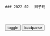 ```tip
### 2022-02-　辫子戏

```

<table id="tbc" style="white-space:pre-wrap">
</table>
<button onclick="toggleb()">toggle</button>
<button onclick="loadparse()">loadparse</button>
<br>
<!-- 🌸<br>🍅-　-🍑<hr>🍀 -->
<pre>
<textarea rows="30" cols="100" style="display: none" id="tar">

最后的王爷：前清王爷开饭馆，世袭的公爵无家可归，投奔王爷谋饭
https://mbd.baidu.com/newspage/data/videolanding?nid=sv_4964948054486705488&sourceFrom=pc_feedlist

z涵垒wY
你看大舅哥干过的那些事

<font size="1" style="color:#DCDCDC">2022-03-30</font>

乾隆王朝：大清g吏有多腐败，连最廉洁的部门，贪g都穷出不尽
https://mbd.baidu.com/newspage/data/videolanding?nid=sv_4232454597567856310&sourceFrom=pc_feedlist

开封百x生活苦巴巴，
g家的庄园是黑鸦鸦，
为g的享福在开封府，
庄稼人流不尽的泪哗哗。

句句实情啊，小老儿可不敢编派g家。

<font size="1" style="color:#DCDCDC">2022-03-30</font>

传奇：章邯四十万都败了，赵高还要拦着消息，大秦要完了！
https://mbd.baidu.com/newspage/data/videolanding?nid=sv_8187513057995196122&sourceFrom=pc_feedlist

这事绝不能让陛下知道啊。

<font size="1" style="color:#DCDCDC">2022-03-29</font>

楚h：楚军快要打进函谷关，赵高准备讨好项羽，献胡亥立功！
https://mbd.baidu.com/newspage/data/videolanding?nid=sv_6903178717215459731&sourceFrom=rec

要是让陛下知道了，帝g随时都有覆灭的危险，那我们可就麻烦了。

是该考虑退路了。

我不但不退，我还要留下来，争取当下一朝的贵族。

我们现在所处的位置，比他们都优越，我们有的是条件，随时都可以将胡亥杀死。

我们s了二世皇帝，把他的头颅献给楚g的将军们，你说这样的功劳，也不算小吧。

轻描淡写点就行了，因为现在陛下是经不起狂风暴雨的折腾了。

<font size="1" style="color:#DCDCDC">2022-03-29</font>

传奇：章邯四十万都败了，赵高还要拦着消息，大秦要完了！
https://mbd.baidu.com/newspage/data/videolanding?nid=sv_8187513057995196122&sourceFrom=pc_feedlist

你是不是以为朕才三岁呀？

你一直欺骗朕，你一直欺骗朕。

还有你们这些混账大臣，混账，混账，混账，朕早应该把你们这些东西都阉了，都阉了。

这正是个机会，
朕从今天起要发奋图强，亲自看各方的战报，朕要亲自指挥这场仗。

<font size="1" style="color:#DCDCDC">2022-03-29</font>

楚h：咸阳令带兵进宫，谎称进去抓贼，其实是将胡亥除掉！
https://mbd.baidu.com/newspage/data/videolanding?nid=sv_506208009701282003&sourceFrom=rec

<font size="1" style="color:#DCDCDC">2022-03-29</font>

狄仁杰：狄仁杰将100万白银熔成银水，要铸死奸佞，看完真解气,影视,悬疑推理片,好看视频
https://haokan.baidu.com/v?vid=7273043315878077415&sfrom=baidu-feed

<font size="1" style="color:#DCDCDC">2022-03-29</font>

最后的王爷：富少看上王府老仆想带走，怎料他身份特殊，惨被打脸,影视,历史片,好看视频
https://haokan.baidu.com/v?vid=15867043594062034675&sfrom=baidu-feed

武昌之后，前后有十三个省宣告d立，
有好几个省里新推举的都督，他们都是原先的封疆大吏，也都摇身一变了。

眼睁睁的江山就要丢尽了。

洞中方七日，世上已千年。

<font size="1" style="color:#DCDCDC">2022-03-25</font>

g和：让h人大臣们先回去，慈禧只把满人看成是自己一家人！,影视,历史片,好看视频
https://haokan.baidu.com/v?vid=16186211863651821739

你们h人先回其，我们一家人再说说话。

这立宪啊，还是有皇上的。可这g和呢，就没皇上了。君主立宪总比g和g命的要好啊。

据奴才研究所得，目前以专z立g者，已是惟我大清。

惟我大清又怎么着？

你们呐，要是能有端方一半的清楚，可就可我的心了。

<font size="1" style="color:#DCDCDC">2022-03-24</font>

<font size="2"><b>
g和：袁世凯真拽，给摄郑王两个选项，要么退位，要么清朝亡,影视,历史片,好看视频</b></font><br>
https://haokan.baidu.com/v?vid=11993242183220997439&sfrom=baidu-feed

gj糜烂如此，摄郑王，倘若老佛爷还健在，你的下场会是什么？

我新内阁保的是咱大清，摄郑王倘若下页野，可我大清还在。一个是摄郑王的大清，一个是摄郑王的王位，摄郑王只能要一个，选择吧。

快淹死的人，只有拿棺材板当救命板。袁世凯，今日我大清，只不过用一下你这棺材板。

gj弄成这个样子，你摄郑王责无旁贷。
你总是独断专行，还得知道错嘛。

<font size="1" style="color:#DCDCDC"><b>2022/2/5 下午2:47:30</b></font><br>

走向g和：袁世凯出山，五个条件一提，直接让大清朝炸了窝,影视,历史片,好看视频
https://haokan.baidu.com/v?vid=5289142308347043995&sfrom=baidu-feed

辅佐皇上执z的人，却是罪不容赦。

g员们百般勒索m财，并无办成一件利m之事。

司法之诏屡下，从朝廷到地方，g员们实无一个守法之人。

第四条就是解除d禁，实行言z自由。

我大清是有自由的，自由得太多了。a龖龖龖

只要能救得了我大清。

看来这大清g，真的要亡了。a龖龖龖

<font size="1" style="color:#DCDCDC">2022-03-22</font>

狄仁杰：刺史狗眼看人低，怎料面前的人来头太大，随从都是一品官,影视,悬疑推理片,好看视频
https://haokan.baidu.com/v?vid=7159665480440664166&sfrom=baidu-feed

你的q力有多大，是谁赋予你的q力，让你如此虐待生m，欺压百x。

现在抓了，也许到明天就放了。

<font size="1" style="color:#DCDCDC">2022-03-18</font>

影视：康熙真会享受，一边用刀割烤肉吃，一边找蒙古可汗借军饷！,影视,历史片,好看视频
https://haokan.baidu.com/v?vid=9442881480740786361&sfrom=baidu-feed

朕现在要收台湾了，想找你借点军饷。

现在噶尔丹对各部盟实行远交近攻的对策，这个法子h人在两千年前就用过。

现在他用金银封住你的口，蒙住你的眼，困住你的手，
坐视着他一天天地壮大。
你也许不是最先灭亡的一个，但肯定是最惨的一个。

现在朕有百万大军枕戈待旦。

<font size="1" style="color:#DCDCDC">2022-03-15</font>

rm的名义：赵瑞龙被禁止出境，后悔没有走祁同伟安排的特殊通道,影视,犯罪片,好看视频
https://haokan.baidu.com/v?vid=1739219282682498068&sfrom=baidu-feed

<font size="1" style="color:#DCDCDC">2022-03-13</font>

g和：摄政王载沣刚愎自用，把清王朝最后的一根支柱也抽掉了,影视,历史片,好看视频
https://haokan.baidu.com/v?vid=6245325522841446353&sfrom=baidu-feed

<font size="1" style="color:#DCDCDC">2022-03-12</font>

rm的名义：高育良听到一个消息，立马坐不住了，吓得直接站起来,影视,犯罪片,好看视频
https://haokan.baidu.com/v?vid=13044736734453712773&sfrom=baidu-feed

这样的干部啊，也许不是腐败分子，可是对老百x的伤害，不亚于腐败分子。

为g不为，
这就是我们面对的现实啊。

<font size="1" style="color:#DCDCDC">2022-03-12</font>

最后的王爷：战争爆发，朝廷无奈再次起用王爷，王爷一招打脸,影视,宫廷片,好看视频
https://haokan.baidu.com/v?vid=10524232411613983288&sfrom=baidu-feed

咱不是拿鸡蛋碰石头吗？

禁卫军都是八旗子弟，性命娇贵，我可不敢拿他们去送死。

<font size="1" style="color:#DCDCDC">2022-03-12</font>

rm的名义：赵立春对沙瑞金出手，沙瑞金被迫亮出后台，来头吓人,影视,犯罪片,好看视频
https://haokan.baidu.com/v?vid=8489835856113177165&sfrom=baidu-feed

<font size="1" style="color:#DCDCDC">2022-03-08</font>

纪晓岚：福康安闯纪府抓人，里面的人官一个比一个大，不敢抓了,影视,宫廷片,好看视频
https://haokan.baidu.com/v?vid=6751944818229997961&sfrom=baidu-feed

红楼梦就是反书啊

<font size="1" style="color:#DCDCDC">2022-03-07</font>

皇帝：袁世凯死了，现在又换段祺瑞和黎元洪较劲了！,影视,历史片,好看视频
https://haokan.baidu.com/v?vid=10943279227041454362&sfrom=baidu-feed

你们吃的是老百x的粮，应该替老百x当兵。绝不能是某一个人的兵。

弄不好，你这个不太合法的总统，也悬了。

<font size="1" style="color:#DCDCDC">2022-03-03</font>

皇帝：袁世凯终于向段祺瑞说出了m主的秘密，好高妙啊！,影视,历史片,好看视频
https://haokan.baidu.com/v?vid=2299472267378421286&sfrom=baidu-feed

g命不得人心，老百x又要吃苦了。

你现在是代总理了，考虑问题不要脑子里老师枪啊，炮啊，打仗啊，你要学会从全局考虑问题。

打仗打的是钱啊。
这军队没饷，你说拿什么打？

这仗一打起来，没有钱，没有大钱撑得住吗？

咱g会开得好没面子啊，一说弹劾内阁，洋人们都鼓掌，幸灾乐祸。

那是由衷的赞叹咱们的m主z治。
在洋人看来，你这g会李吵得越欢，证明你越是m主。倘若全体一致，他反倒认为你是专z。

谁懂得m主z治，谁就是赢家。
这g和g，g和g，就是要学会用g和的办法，统治g和。

<font size="1" style="color:#DCDCDC">2022-03-03</font>

狄仁杰：老子是平南侯！你臭老头，下秒狄仁杰冷笑：你知道我谁吗,影视,历史片,好看视频
https://haokan.baidu.com/v?vid=8083914224496076848&sfrom=baidu-feed

这个抢字用得不太恰当，应该说你们才是抢，而我们是救。

秩不过四品，食邑仅十户，竟敢如此为非作歹，欺压良善，鱼肉百x，你仗得又是谁的势？。

是谁赋予你的q力，是谁赋予你的q力可以强占m女鱼肉百x？是谁赋予你的q力！

住嘴你这恶奴，打着本侯的旗号在县中为非作歹s人害命，真是罪不容诛。请县令大人不必迟疑，立刻将此贼正法。
　你他娘不是人，老子为你做尽了缺德事，现在你竟然落井下石，你不得好死啊。

<font size="1" style="color:#DCDCDC">2022-02-24</font>

乾隆：康熙见有了生机，竟想剿灭王辅臣，真是圣心难测！,影视,历史片,好看视频
https://haokan.baidu.com/v?vid=2733616553553179926&sfrom=baidu-feed

此一时彼一时，劝降不成可以逼降，逼降不成还可以剿灭他。

<font size="1" style="color:#DCDCDC">2022-02-23</font>

刘和p：解决香g问题“留岛不留人”？这是“猪队友”说法,军事,环球军事,好看视频
https://haokan.baidu.com/v?pd=wisenatural&vid=11871721724803960467

<font size="1" style="color:#DCDCDC">2022-02-23</font>

嘉庆：胤褆到福州，还不如给点军饷，大阿哥大麻烦！,影视,历史片,好看视频
https://haokan.baidu.com/v?vid=14565128507974765884&sfrom=baidu-feed

大将军，这次皇上把大阿哥交给您，这可是皇上的一片隆恩啊。
　隆恩倒也是隆恩，还不如给点军饷。大阿哥，大麻烦。

<font size="1" style="color:#DCDCDC">2022-02-23</font>

1954年，z世钊向mzx提到毛ay的牺牲，主x说：不能怪彭老总_网易订阅
https://www.163.com/dy/article/H0RHAM8F0552R05O.html

<font size="1" style="color:#DCDCDC">2022-02-23</font>

彭大将军的最后岁月_参考网
https://www.fx361.com/page/1982/0101/3955098.shtml

<font size="1" style="color:#DCDCDC">2022-02-23</font>

<font size="2"><b>
乾隆王朝：清朝最强的乾隆时期，瓦特改良了汽机，乾隆的评价绝了,影视,历史片,好看视频</b></font><br>
https://haokan.baidu.com/v?vid=17021284048000656794&sfrom=baidu-feed

五年前，我不该向朝廷奏报云缅边衅，以至引发了那场征缅之战。
我那时只不过是想玩玩火，然后把它扑灭，没想到酿成蔓延之势，不可收拾了。

<font size="1" style="color:#DCDCDC"><b>2022/2/4 下午6:08:35</b></font><br>

嘉庆：明珠过来招抚，那叫一个气势，有本事就不同意招抚,影视,历史片,好看视频
https://haokan.baidu.com/v?vid=7508768479136266447&sfrom=baidu-feed

这不叫和议大帐，这叫招抚大营。两g之间可谓和议，一g之间只能招抚。

<font size="1" style="color:#DCDCDC">2022-02-18</font>
王朝：康熙大结局，颁布最后一道懿旨，被后世尊为千古一帝！,影视,历史片,好看视频
https://haokan.baidu.com/v?vid=9381910910554238796&sfrom=baidu-feed

咱们这两条老狗，给大清把了六十年的门。

不要怕，你还有皇爷爷呢。

皇爷爷归天了。

<font size="1" style="color:#DCDCDC">2022-02-18</font>
<h4 style="color:#1E90FF">清宫秘档：六次南巡耗资巨大，g库已经搬空了，一步步走向衰落,历史,zg历史,好看视频</h4>
https://haokan.baidu.com/v?vid=10613849068304140844&sfrom=baidu-feed

尽管乾隆三令五申严禁铺张，
但是这六次南巡排场一次比一次大，耗费一次比一次多，给百x带来深重的灾难。

朝廷中不乏有头脑的官员，多次劝阻乾隆停止南巡，都遭到严厉的斥责。

有一次纪晓岚对乾隆说，gj东南一代已经财力枯竭了，皇上得想办法救济他们。乾隆当时就大怒说，我以为你有文学才华，所以让你主管四库书馆，其实也不过是拿你当个戏子养着，gj大事你少插嘴。

其他所有谏阻南巡的g员都被惩处或罢g，在这种高压下，大臣们谁也不敢再说话。

乾隆皇帝说：我当皇帝六十年，自认为没犯什么大错。惟有六次南巡，劳m伤财，把好事办成了坏事。

<font size="1" style="color:#DCDCDC">2022/2/15 下午8:22:09</font>

<h4 style="color:#1E90FF">康熙：玄烨朝会，讨论台湾问题，真是两极分化啊,影视,历史片,好看视频</h4>
https://haokan.baidu.com/v?vid=4669256427191359667&sfrom=baidu-feed

告诉你们，土谢图汗才是恶狼，是他先动兵攻打准噶尔的。
　胡说，噶尔丹兵强马壮，对喀尔喀草原垂涎已久。是噶尔丹嫁祸于邻挑起战端，妄图夺下喀尔喀千里水草地，扩大自己的封疆。

大清的铁骑一旦踏入蒙古草原，那才是乌云遮住了太阳。

台w丹丸之岛，不毛之地。而且留着它还多有些麻烦，不如弃之，可保内陆永久的太平。

虽是弹丸之岛，但也是大l的手足啊。

<font size="1" style="color:#DCDCDC">2022/2/15 下午3:34:29</font>

<h4 style="color:#1E90FF">张昕：普j语境中的“e罗斯”，是在帝g和m族gj之间“走钢丝”？</h4>
https://www.guancha.cn/zhangxin1/2022_01_21_623038_4.shtml

<font size="1" style="color:#DCDCDC">2022/2/15 下午1:59:05</font>

<h4 style="color:#1E90FF">苏联往事：苏联为新zg挖了4个大坑，我g如何机智化解？_网易订阅</h4>
https://www.163.com/dy/article/G6VTNH750543OQE2.html

<font size="1" style="color:#DCDCDC">2022/2/15 下午1:58:45</font>

<h4 style="color:#1E90FF">俄媒：承认“顿涅茨克rmg和g”和“卢甘斯克rmg和”的草案已提交gj杜马</h4>
https://mbd.baidu.com/newspage/data/landingsuper?context=%7B%22nid%22%3A%22news_9806166487304597241%22%7D&n_type=-1&p_from=-1

<font size="1" style="color:#DCDCDC">2022/2/15 下午1:47:58</font>

<h4 style="color:#1E90FF">zg的“故土”——蒙古rmg和g！</h4>
https://baijiahao.baidu.com/s?id=1628127379662153716&wfr=spider&for=pc

<font size="1" style="color:#DCDCDC">2022/2/15 下午1:49:49</font>

<h4 style="color:#1E90FF">日本扶持建立伪满洲g，国际sh拒绝承认，苏联为什么承认？|溥仪|土肥原贤二_网易订阅</h4>
https://www.163.com/dy/article/G9L13AJK0543U41J.html

<font size="1" style="color:#DCDCDC">2022/2/15 下午1:59:29</font>

<h4 style="color:#1E90FF">【百年d史天天读】苏联z府首先承认zhrmg和g_z务_澎湃新闻-The Paper</h4>
https://www.thepaper.cn/newsDetail_forward_14777717

<font size="1" style="color:#DCDCDC">2022/2/15 下午1:58:01</font>

<h4 style="color:#1E90FF">这种一直被忽略的y苗可以挽救视力</h4>
https://mbd.baidu.com/newspage/data/landingsuper?context=%7B%22nid%22%3A%22news_10165834496140136087%22%7D&n_type=-1&p_from=-1

据透露，g内已经很多个省份开放接种重组带状疱疹y苗，共需要接种2针，两次需要间隔2-6月。多位专业专家呼吁：建议所有50岁或以上的中老年人都去接种带状疱疹y苗，希望大家增强免疫力，远离带状疱疹。

<font size="1" style="color:#DCDCDC">2022/2/15 下午1:47:27</font>

<h4 style="color:#1E90FF">嘉庆：乾隆驾崩，和珅想扳倒嘉庆，没想到嘉庆早就调兵入j,影视,历史片,好看视频</h4>
https://haokan.baidu.com/v?vid=14833127050644072346&sfrom=baidu-feed

j城所有的防务大q全在我手里掌握着，只要我一声令下，j城的j队就可以冲进皇宫，皇上就束手就擒了。

<font size="1" style="color:#DCDCDC">2022/2/15 下午1:39:15</font>

<font size="2"><b>
乾隆：御史当面指责乾隆好大喜功劳m伤财，乾隆动了杀心,影视,历史片,好看视频</b></font><br>
https://haokan.baidu.com/v?vid=12409776903410109711&sfrom=baidu-feed

圣祖仁皇帝有遗训，不杀言g。

皇上御极数十年，的确使大清朝鼎盛之至，可这鼎盛也就害了皇上，皇上御极之初是何等的睿智，可后来皇上只看到鼎盛，却没有看到很多的弊端。

六次南巡就白白耗去了大清朝两千多万两的银子，各地g员也都纷纷效法，他们搜刮地皮，坑害百x中饱私囊，可皇上只想要万m拥戴也就得意了。

征缅那一仗，本可以不打。可皇上宁肯劳师远征，耗费了朝廷八百万两军饷，就为了凑齐十大武功。

g库的银子越来越少了，和大人他为了给大清朝促成一条生财之道，奏请z英通商，皇上不屑一顾。

臣说一句实话，要这样再下去，大清朝还能折腾多长时间啊。

你不敢说，有关太后和朕的家事你绕开了，那么你也不算是一个铁面的御史。

六次南巡，十全武功，修圆明园，修避暑山庄，庆大寿，大赏英夷这哪一件不是z外瞩目的彪炳千秋的壮举。可是在你眼里，是一团漆黑，一团黑呀，都是朕大不了的过错。


zhuwaiyun
乾隆就是个笑话，真不如嘉靖

h光岩菜农
乾隆把历代祖宗的家当都败光了。吗清朝的衰败就是从乾隆晚年开始

<font size="1" style="color:#DCDCDC"><b>2022/2/8 下午3:13:36</b></font><br>

<font size="2"><b>
乾隆：乾隆花三百万两过寿，云南却饿死人，御史当面指责乾隆,影视,历史片,好看视频</b></font><br>
https://haokan.baidu.com/v?vid=2841582333841348273&sfrom=baidu-feed

这些年办了不少事啊，
都搞了大工程了。大清十八个行省，这几年都风调雨顺。朕接到了好多的折子，都是报丰收的。

今天的局面，可以说是我大清的盛世了。

云南大z，百x们吃的就是这种草根树皮，已饿s了三千人。

在皇上圣寿大典上拿上来，存何居心。

云南的百正在饿s，皇上的庆寿大典不宜如此铺张。

皇上您若是爱养子m，就应该停止一切庆典活动。

皇上若是昏君，臣就不敢直言了。

皇上你要s言g吗？

<font size="1" style="color:#DCDCDC"><b>2022/1/30 下午6:29:48</b></font><br>

<font size="2"><b>
影视：乾隆退位 嘉庆皇帝登基 没想到g库竟只有一百万两银子了,影视,历史片,好看视频</b></font><br>
https://haokan.baidu.com/v?vid=11278885872465645258&sfrom=baidu-feed

库银像流水一样地花出去。

<font size="1" style="color:#DCDCDC"><b>2022/1/30 下午9:29:53</b></font><br>

<h4 style="color:#1E90FF">王朝：乾隆和弟弟掏心窝子，明白荒唐王爷是装的，内心五味杂陈,影视,历史片,好看视频</h4>
https://haokan.baidu.com/v?vid=6386397896954990402&sfrom=baidu-feed

g不患乱，而患承平，

<font size="1" style="color:#DCDCDC">2022/2/14 下午3:09:53</font>

<h4 style="color:#1E90FF">三代“皇帝”罕见同框，张g立唐g强张铁林PK三位娘娘，太绝了！,综艺,脱口秀,好看视频</h4>
https://haokan.baidu.com/v?vid=16497617080727403830&sfrom=baidu-feed

你除了吹胡子瞪眼，你还能干什么？

<font size="1" style="color:#DCDCDC">2022/2/14 下午2:35:37</font>

<font size="2"><b>
纪晓岚四：皇上亲自审案，当场就被拉出去斩了，连和珅都没放过！,影视,历史片,好看视频</b></font><br>
https://haokan.baidu.com/v?vid=18234014629332622974&sfrom=baidu-feed

朕怎么就那么好骗呢？
　那您以为呢？
往后就更没人把您当回事了，这种滑天下之大稽之事将越来越多，永远不会禁绝。

黎m百x甚是可怜啊，他们为什么不能联合起来参他一本呢？朝廷可以定他罪啊。
　在老百x的眼中，福贵他就是朝廷，朝廷就是福贵。

让百x知道朝廷和福贵他不是一回事。

是不是福贵暗中强迫你们为他歌功颂德呀？

小人这也算是举报有功吧？
　这种人还留着干什么呀，拖出去斩了。

（张g立学张铁林）让和珅占着这个刑部大牢啊。

<font size="1" style="color:#DCDCDC"><b>2022/1/28 下午3:58:17</b></font><br>

<h4 style="color:#1E90FF">乾隆大阅兵，这兵强马壮的，不愧是乾隆盛世！,影视,历史片,好看视频</h4>
https://haokan.baidu.com/v?vid=11763074723694034094&sfrom=baidu-feed

哪一仗都是皇上亲自指挥调度。

有了你们这样的队伍，朕的腰杆就更硬了，气就更足了，大清天下第一。
　大清皇朝，天下第一。

将士们发的饷银，要督促他们寄回家去贴补家用，不得聚赌嫖娼。
　请主子放心，嫖娼者阉之，聚赌者斩之。

<font size="1" style="color:#DCDCDC">2022/2/11 上午10:37:16</font>

</textarea>
</pre>
<!-- 🍀<br>🍑-　-🍅<hr>🌸 -->

<script src="https://cdn.jsdelivr.net/npm/jquery@3.5.1/dist/jquery.min.js"></script>

<link rel="stylesheet" href="https://cdn.jsdelivr.net/gh/fancyapps/fancybox@3.5.7/dist/jquery.fancybox.min.css" />
<script src="https://cdn.jsdelivr.net/gh/fancyapps/fancybox@3.5.7/dist/jquery.fancybox.min.js"></script>

<script type="text/javascript">

var __urlRegex = /(\b(https?|ftp|file):\/\/[-A-Z0-9+&@#\/%?=~_|!:,.;]*[-A-Z0-9+&@#\/%=~_|])/ig;
var __imgRegex = /\.(?:jpe?g|gif|png|webp)$/i;

loadparse();

function parseURL($string){

    var exp = __urlRegex;
    return $string.replace(exp,function(match){
            __imgRegex.lastIndex=0;
            if(__imgRegex.test(match)){
                return '<a data-fancybox="gallery" href="' + match.replace("/p=700", "")
                 + '"><img src="' + match.replace("/p=700", "/p=160x200")+'" width="64"></a>';
            }
            else{
                return '<a href="' + match + '" target="_blank">' + match + '</a>';
            }
        }
    );
}

function loadparse() {
  tbc.innerHTML = parseURL(tar.value);
}

function toggleb() {
  var x = document.getElementById("tar");
  if (x.style.display === "none") {
    x.style.display = "";
  } else {
    x.style.display = "none";
  }
}

</script>
